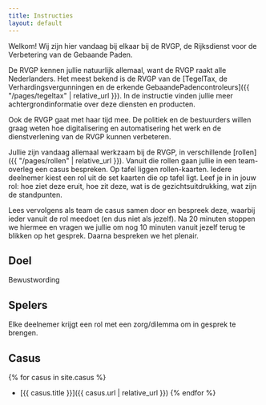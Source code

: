 ```yaml
---
title: Instructies
layout: default
---
```

Welkom! Wij zijn hier vandaag bij elkaar bij de RVGP, de Rijksdienst voor de Verbetering van de Gebaande Paden.

De RVGP kennen jullie natuurlijk allemaal, want de RVGP raakt alle Nederlanders. Het meest bekend is de RVGP van de [TegelTax, de Verhardingsvergunningen en de erkende GebaandePadencontroleurs]({{ "/pages/tegeltax" | relative_url }}). In de instructie vinden jullie meer achtergrondinformatie over deze diensten en producten.

Ook de RVGP gaat met haar tijd mee. De politiek en de bestuurders willen graag weten hoe digitalisering en automatisering het werk en de dienstverlening van de RVGP kunnen verbeteren.

Jullie zijn vandaag allemaal werkzaam bij de RVGP, in verschillende [rollen]({{ "/pages/rollen" | relative_url }}). Vanuit die rollen gaan jullie in een team-overleg een casus bespreken. Op tafel liggen rollen-kaarten. Iedere deelnemer kiest een rol uit de set kaarten die op tafel ligt. Leef je in in jouw rol: hoe ziet deze eruit, hoe zit deze, wat is de gezichtsuitdrukking, wat zijn de standpunten.

Lees vervolgens als team de casus samen door en bespreek deze, waarbij ieder vanuit de rol meedoet (en dus niet als jezelf). Na 20 minuten stoppen we hiermee en vragen we jullie om nog 10 minuten vanuit jezelf terug te blikken op het gesprek. Daarna bespreken we het plenair.

## Doel
Bewustwording

## Spelers
Elke deelnemer krijgt een rol met een zorg/dilemma om in gesprek te brengen.

## Casus

{% for casus in site.casus %}
- [{{ casus.title }}]({{ casus.url | relative_url }})
{% endfor %}
